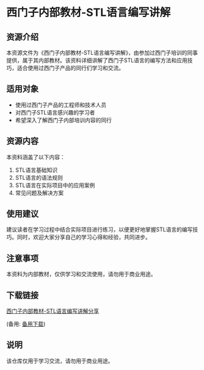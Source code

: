 # 西门子内部教材-STL语言编写讲解

## 资源介绍

本资源文件为《西门子内部教材-STL语言编写讲解》，由参加过西门子培训的同事提供，属于其内部教材。该资料详细讲解了西门子STL语言的编写方法和应用技巧，适合使用过西门子产品的同行们学习和交流。

## 适用对象

- 使用过西门子产品的工程师和技术人员
- 对西门子STL语言感兴趣的学习者
- 希望深入了解西门子内部培训内容的同行

## 资源内容

本资料涵盖了以下内容：

1. STL语言基础知识
2. STL语言的语法规则
3. STL语言在实际项目中的应用案例
4. 常见问题及解决方案

## 使用建议

建议读者在学习过程中结合实际项目进行练习，以便更好地掌握STL语言的编写技巧。同时，欢迎大家分享自己的学习心得和经验，共同进步。

## 注意事项

本资料为内部教材，仅供学习和交流使用，请勿用于商业用途。

## 下载链接
[西门子内部教材-STL语言编写讲解分享]() 

(备用: [备用下载](https://pan.baidu.com/s/1rjPZYVtrwS79wnv6QtjXrw?pwd=1234))

## 说明

该仓库仅用于学习交流，请勿用于商业用途。
